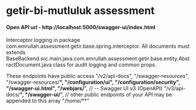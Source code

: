 # getir-bi-mutluluk assessment

#### Open API url - http://localhost:5000/swagger-ui/index.html

Interceptor logging in package com.emrullah.assessment.getir.base.spring.interceptor. All documents must extends BaseBackend.src.main.java.com.emrullah.assessment.getir.base.entity.AbstractDocument.java class for audit logging and common props.

These endpoints have public access
            "/v2/api-docs",
            "/swagger-resources",
            "/swagger-resources/**",
            "/configuration/ui",
            "/configuration/security",
            "/swagger-ui.html",
            "/webjars/**",
            // -- Swagger UI v3 (OpenAPI)
            "/v3/api-docs/**",
            "/swagger-ui/**",
            // other public endpoints of your API may be appended to this array
            "/home/**"
